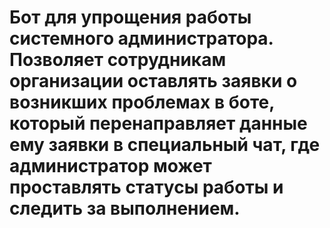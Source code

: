 # Бот для упрощения работы системного администратора. Позволяет сотрудникам организации оставлять заявки о возникших проблемах в боте, который перенаправляет данные ему заявки в специальный чат, где администратор может проставлять статусы работы и следить за выполнением.
